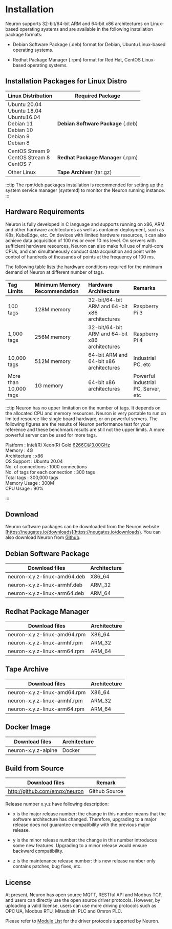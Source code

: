 # Installation

Neuron supports 32-bit/64-bit ARM and 64-bit x86 architectures on Linux-based operating systems and are available in the following installation package formats:

* Debian Software Package (.deb) format for Debian, Ubuntu Linux-based operating systems.

* Redhat Package Manager (.rpm) format for Red Hat, CentOS Linux-based operating systems.


## Installation Packages for Linux Distro

| Linux Distribution                                    | Required Package  |
| ------------------------------------------------------------ | ------------------ |
| Ubuntu 20.04 <br />Ubuntu 18.04 <br />Ubuntu16.04<br />Debian 11<br />Debian 10<br />Debian 9<br />Debian 8               | **Debian Software Package** (.deb)         |
| CentOS Stream 9<br />CentOS Stream 8<br />CentOS 7    | **Redhat Package Manager** (.rpm)         |
| Other Linux | **Tape Archiver** (tar.gz) |

:::tip
The rpm/deb packages installation is recommended for setting up the system service manager (systemd) to monitor the Neuron running instance.
:::


## Hardware Requirements

Neuron is fully developed in C language and supports running on x86, ARM and other hardware architectures as well as container deployment, such as K8s, KubeEdge, etc. On devices with limited hardware resources, it can also achieve data acquisition of 100 ms or even 10 ms level. On servers with sufficient hardware resources, Neuron can also make full use of multi-core CPUs, and can simultaneously conduct data acquisition and point write control of hundreds of thousands of points at the frequency of 100 ms.

The following table lists the hardware conditions required for the minimum demand of Neuron at different number of tags.

|Tag Limits|Minimum Memory Recommendation|Hardware Architecture|Remarks|
| :-------------------- | :------------------------------ | :---------------------------------- | :----------------------------------- |
| 100 tags    | 128M memory | 32-bit/64-bit ARM and 64-bit x86 architectures | Raspberry Pi 3 |
| 1,000 tags  | 256M memory | 32-bit/64-bit ARM and 64-bit x86 architectures | Raspberry Pi 4 |
| 10,000 tags | 512M memory | 64-bit ARM and 64-bit x86 architectures | Industrial PC, etc |
| More than 10,000 tags | 1G memory | 64-bit x86 architectures | Powerful Industrial PC, Server, etc |

:::tip
Neuron has no upper limitation on the number of tags. It depends on the allocated CPU and memory resources. Neuron is very portable to run on limited resource like single board hardware, or on powerful servers. The following figures are the results of Neuron performance test for your reference and these benchmark results are still not the upper limits. A more powerful server can be used for more tags.

Platform                         : Intel(R) Xeon(R) Gold 6266C@3.00GHz<br />
Memory                           : 4G<br />
Architecture                     : x86<br />
OS Support                       : Ubuntu 20.04<br />
No. of connections               : 1000 connections<br />
No. of tags for each connection  : 300 tags<br />
Total tags                       : 300,000 tags<br />
Memory Usage                     : 300M<br />
CPU Usage                        : 90%<br />

:::



## Download

Neuron software packages can be downloaded from the Neuron website [https://neugates.io/downloads](https://neugates.io/downloads). You can also download Neuron from [Github](https://github.com/emqx/neuron/releases).

## Debian Software Package

| Download files               | Architecture |
| ---------------------------- | ------------ |
| neuron-x.y.z-linux-amd64.deb | X86_64       |
| neuron-x.y.z-linux-armhf.deb | ARM_32       |
| neuron-x.y.z-linux-arm64.deb | ARM_64       |


## Redhat Package Manager

| Download files               | Architecture |
| ---------------------------- | ------------ |
| neuron-x.y.z-linux-amd64.rpm | X86_64       |
| neuron-x.y.z-linux-armhf.rpm | ARM_32       |
| neuron-x.y.z-linux-arm64.rpm | ARM_64       |


## Tape Archive

| Download files               | Architecture |
| ---------------------------- | ------------ |
| neuron-x.y.z-linux-amd64.rpm | X86_64       |
| neuron-x.y.z-linux-armhf.rpm | ARM_32       |
| neuron-x.y.z-linux-arm64.rpm | ARM_64       |


## Docker Image

| Download files      | Architecture |
| ------------------- | ------------ |
| neuron-x.y.z-alpine | Docker       |


## Build from Source

| Download files                | Remark        |
| ----------------------------- | ------------- |
| http://github.com/emqx/neuron | Github Source |

Release number x.y.z have following description:

* x is the major release number: the change in this number means that the software architecture has changed. Therefore, upgrading to a major release does not guarantee compatibility with the previous major release.

* y is the minor release number: the change in this number introduces some new features. Upgrading to a minor release would ensure backward compatibility.

* z is the maintenance release number: this new release number only contains patches, bug fixes, etc.


## License

At present, Neuron has open source MQTT, RESTful API and Modbus TCP, and users can directly use the open source driver protocols. However, by uploading a valid license, users can use more driving protocols such as OPC UA, Modbus RTU, Mitsubishi PLC and Omron PLC.

Please refer to [Module List](../introduction/plugin-list/plugin-list.md) for the driver protocols supported by Neuron.

